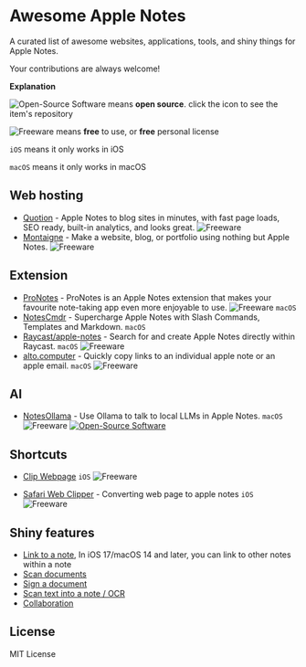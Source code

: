 # Awesome Apple Notes

A curated list of awesome websites, applications, tools, and shiny things for Apple Notes.

Your contributions are always welcome!

**Explanation**

![Open-Source Software][OSS Icon] means **open source**. click the icon to see the item's repository

![Freeware][Freeware Icon] means **free** to use, or **free** personal license

`iOS` means it only works in iOS

`macOS` means it only works in macOS

## Web hosting

- [Quotion](https://quotion.co/) - Apple Notes to blog sites in minutes, with fast page loads, SEO ready, built-in analytics, and looks great. ![Freeware][Freeware Icon]
- [Montaigne](https://montaigne.io/) - Make a website, blog, or portfolio using nothing but Apple Notes. ![Freeware][Freeware Icon]

## Extension

- [ProNotes](https://www.pronotes.app) - ProNotes is an Apple Notes extension that makes your favourite note-taking app even more enjoyable to use. ![Freeware][Freeware Icon] `macOS`
- [NotesCmdr](https://smallest.app/notescmdr/) - Supercharge Apple Notes with Slash Commands, Templates and Markdown. `macOS`
- [Raycast/apple-notes](https://www.raycast.com/raycast/apple-notes) - Search for and create Apple Notes directly within Raycast. `macOS` ![Freeware][Freeware Icon]
- [alto.computer](https://apps.apple.com/us/app/alto-computer/id6480425094?mt=12) - Quickly copy links to an individual apple note or an apple email. `macOS` ![Freeware][Freeware Icon]

## AI

- [NotesOllama](https://smallest.app/notesollama/) - Use Ollama to talk to local LLMs in Apple Notes. `macOS` ![Freeware][Freeware Icon] [![Open-Source Software][OSS Icon]](https://github.com/andersrex/notesollama)

## Shortcuts

- [Clip Webpage](https://www.icloud.com/shortcuts/2da7ad7272584e3d8ee26a9f5a47b5a7) `iOS` ![Freeware][Freeware Icon]

- [Safari Web Clipper](https://www.icloud.com/shortcuts/2630fd01fc1346839ddb8b5ca5df2d24) - Converting web page to apple notes `iOS` ![Freeware][Freeware Icon]

## Shiny features

- [Link to a note](https://support.apple.com/en-us/118442#:~:text=to%20your%20notes.-,Link%20to%20a%20note,-In%20iOS%2017), In iOS 17/macOS 14 and later, you can link to other notes within a note
- [Scan documents](https://support.apple.com/en-us/108963#:~:text=iPhone%20or%20iPad.-,Scan%20a%20document,-Open%20Notes%20and)
- [Sign a document](https://support.apple.com/en-us/108963#:~:text=your%20Mac.-,Sign%20a%20document,-Open%20Notes%2C%20then)
- [Scan text into a note / OCR](https://support.apple.com/guide/iphone/scan-text-and-documents-iph653f28965/ios)
- [Collaboration](https://support.apple.com/guide/iphone/share-and-collaborate-iphe4d04f674/ios)

[OSS Icon]: https://jaywcjlove.github.io/sb/ico/min-oss.svg "Open Source Software"
[Freeware Icon]: https://jaywcjlove.github.io/sb/ico/min-free.svg "Freeware"

## License

MIT License
